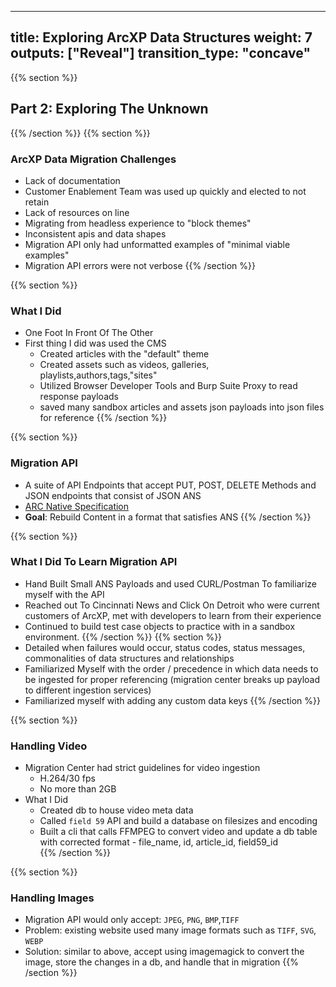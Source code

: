 
---
title: Exploring ArcXP Data Structures
weight: 7
outputs: ["Reveal"]
transition_type: "concave"
---
{{% section %}}
## Part 2: Exploring The Unknown
{{% /section %}}
{{% section %}}
### ArcXP Data Migration Challenges
- Lack of documentation
- Customer Enablement Team was used up quickly and elected to not retain
- Lack of resources on line
- Migrating from headless experience to "block themes"
- Inconsistent apis and data shapes
- Migration API only had unformatted examples of "minimal viable examples"
- Migration API errors were not verbose
{{% /section %}}

{{% section %}}
### What I Did
- One Foot In Front Of The Other
- First thing I did was used the CMS
    - Created articles with the "default" theme
    - Created assets such as videos, galleries,
      playlists,authors,tags,"sites"
    - Utilized Browser Developer Tools and Burp Suite Proxy to read
      response payloads
    - saved many sandbox articles and assets json payloads into json files
      for reference
{{% /section %}}

{{% section %}}
### Migration API
- A suite of API Endpoints that accept PUT, POST, DELETE Methods and JSON
  endpoints that consist of JSON ANS
- [ARC Native Specification](https://github.com/washingtonpost/ans-schema/tree/master/src/main/resources/schema/ans/0.10.9 "Arc Native Specification")
- __Goal__: Rebuild Content in a format that satisfies ANS
{{% /section %}}

{{% section %}}
### What I Did To Learn Migration API
- Hand Built Small ANS Payloads and used CURL/Postman To familiarize myself
  with the API
- Reached out To Cincinnati News and Click On Detroit who were current
  customers of ArcXP, met with developers to learn from their experience
- Continued to build test case objects to practice with in a sandbox
  environment. 
  {{% /section %}}
  {{% section %}}  
- Detailed when failures would occur, status codes, status messages,
  commonalities of data structures and relationships
- Familiarized Myself with the order / precedence in which data needs to be
  ingested for proper referencing (migration center breaks up payload to
  different ingestion services)
- Familiarized myself with adding any custom data keys
{{% /section %}}

{{% section %}}
### Handling Video
- Migration Center had strict guidelines for video ingestion
    - H.264/30 fps
    - No more than 2GB
- What I Did
    - Created db to house video meta data
    - Called `field 59` API and build a database on filesizes and encoding
    - Built a cli that calls FFMPEG to convert video and update
      a db table with corrected format - file_name, id, article_id,
      field59_id  
{{% /section %}}

{{% section %}}
### Handling Images
- Migration API would only accept: `JPEG`, `PNG`, `BMP`,`TIFF`
- Problem: existing website used many image formats such as `TIFF`, `SVG`,
  `WEBP`
- Solution: similar to above, accept using imagemagick to convert the
  image, store the changes in a db, and handle that in migration
{{% /section %}}
